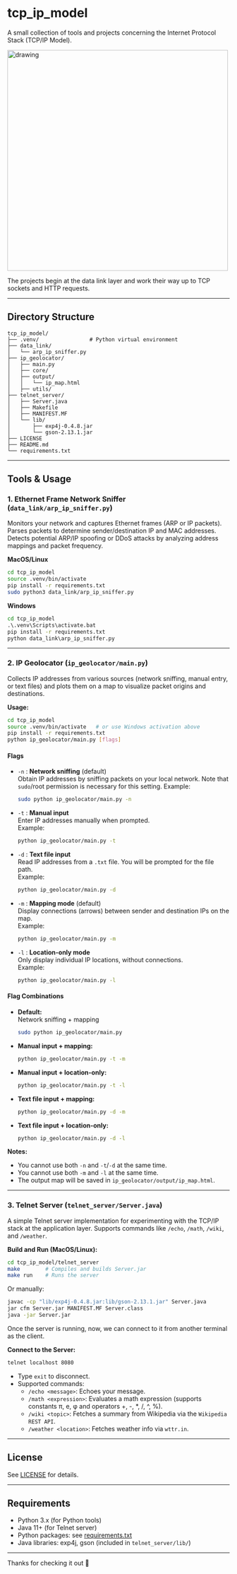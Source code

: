 # tcp_ip_model

A small collection of tools and projects concerning the Internet Protocol Stack (TCP/IP Model).

<img src="https://github.com/user-attachments/assets/023aab52-8c1e-494b-bebc-3a9e56a1e6be" alt="drawing" width="500"/>

The projects begin at the data link layer and work their way up to TCP sockets and HTTP requests.

---

## Directory Structure

```
tcp_ip_model/
├── .venv/                # Python virtual environment
├── data_link/
│   └── arp_ip_sniffer.py
├── ip_geolocator/
│   ├── main.py
│   ├── core/
│   ├── output/
│   │   └── ip_map.html
│   ├── utils/
├── telnet_server/
│   ├── Server.java
│   ├── Makefile
│   ├── MANIFEST.MF
│   └── lib/
│       ├── exp4j-0.4.8.jar
│       └── gson-2.13.1.jar
├── LICENSE
├── README.md
└── requirements.txt
```

---

## Tools & Usage

### 1. Ethernet Frame Network Sniffer (`data_link/arp_ip_sniffer.py`)

Monitors your network and captures Ethernet frames (ARP or IP packets). Parses packets to determine sender/destination IP and MAC addresses. Detects potential ARP/IP spoofing or DDoS attacks by analyzing address mappings and packet frequency.

**MacOS/Linux**
```bash
cd tcp_ip_model
source .venv/bin/activate
pip install -r requirements.txt
sudo python3 data_link/arp_ip_sniffer.py
```

**Windows**
```cmd
cd tcp_ip_model
.\.venv\Scripts\activate.bat
pip install -r requirements.txt
python data_link\arp_ip_sniffer.py
```

---

### 2. IP Geolocator (`ip_geolocator/main.py`)

Collects IP addresses from various sources (network sniffing, manual entry, or text files) and plots them on a map to visualize packet origins and destinations.

**Usage:**

```bash
cd tcp_ip_model
source .venv/bin/activate   # or use Windows activation above
pip install -r requirements.txt
python ip_geolocator/main.py [flags]
```

#### Flags

- `-n` : **Network sniffing** (default)  
  Obtain IP addresses by sniffing packets on your local network. Note that `sudo`/root permission is necessary for this setting.
  Example:  
  ```bash
  sudo python ip_geolocator/main.py -n
  ```

- `-t` : **Manual input**  
  Enter IP addresses manually when prompted.  
  Example:  
  ```bash
  python ip_geolocator/main.py -t
  ```

- `-d` : **Text file input**  
  Read IP addresses from a `.txt` file. You will be prompted for the file path.  
  Example:  
  ```bash
  python ip_geolocator/main.py -d
  ```

- `-m` : **Mapping mode** (default)  
  Display connections (arrows) between sender and destination IPs on the map.  
  Example:  
  ```bash
  python ip_geolocator/main.py -m
  ```

- `-l` : **Location-only mode**  
  Only display individual IP locations, without connections.  
  Example:  
  ```bash
  python ip_geolocator/main.py -l
  ```

#### Flag Combinations

- **Default:**  
  Network sniffing + mapping  
  ```bash
  sudo python ip_geolocator/main.py
  ```
- **Manual input + mapping:**  
  ```bash
  python ip_geolocator/main.py -t -m
  ```
- **Manual input + location-only:**  
  ```bash
  python ip_geolocator/main.py -t -l
  ```
- **Text file input + mapping:**  
  ```bash
  python ip_geolocator/main.py -d -m
  ```
- **Text file input + location-only:**  
  ```bash
  python ip_geolocator/main.py -d -l
  ```

**Notes:**
- You cannot use both `-n` and `-t`/`-d` at the same time.
- You cannot use both `-m` and `-l` at the same time.
- The output map will be saved in `ip_geolocator/output/ip_map.html`.

---

### 3. Telnet Server (`telnet_server/Server.java`)

A simple Telnet server implementation for experimenting with the TCP/IP stack at the application layer. Supports commands like `/echo`, `/math`, `/wiki`, and `/weather`.

**Build and Run (MacOS/Linux):**
```bash
cd tcp_ip_model/telnet_server
make        # Compiles and builds Server.jar
make run    # Runs the server
```
Or manually:
```bash
javac -cp "lib/exp4j-0.4.8.jar:lib/gson-2.13.1.jar" Server.java
jar cfm Server.jar MANIFEST.MF Server.class
java -jar Server.jar
```
Once the server is running, now, we can connect to it from another terminal as the client.

**Connect to the Server:**
```bash
telnet localhost 8080
```
- Type `exit` to disconnect.
- Supported commands:
  - `/echo <message>`: Echoes your message.
  - `/math <expression>`: Evaluates a math expression (supports constants π, e, φ and operators +, -, *, /, ^, %).
  - `/wiki <topic>`: Fetches a summary from Wikipedia via the `Wikipedia REST API`.
  - `/weather <location>`: Fetches weather info via `wttr.in`.

---

## License

See [LICENSE](LICENSE) for details.

---

## Requirements

- Python 3.x (for Python tools)
- Java 11+ (for Telnet server)
- Python packages: see [requirements.txt](requirements.txt)
- Java libraries: exp4j, gson (included in `telnet_server/lib/`)

---

Thanks for checking it out 🤙
